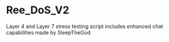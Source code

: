 # Ree_DoS_V2
Layer 4 and Layer 7 stress testing script includes enhanced chat capabilities made by SleepTheGod
